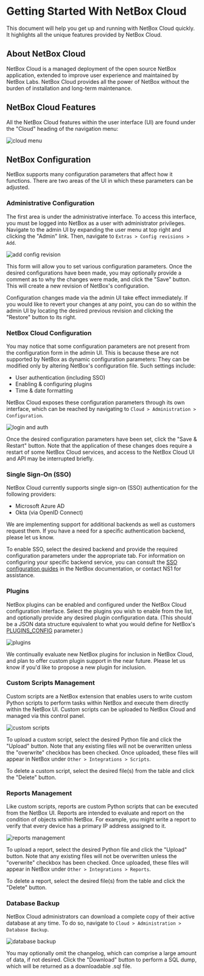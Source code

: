 # Getting Started With NetBox Cloud

This document will help you get up and running with NetBox Cloud quickly. It highlights all the unique features provided by NetBox Cloud.

## About NetBox Cloud
NetBox Cloud is a managed deployment of the open source NetBox application, extended to improve user experience and maintained by NetBox Labs. NetBox Cloud provides all the power of NetBox without the burden of installation and long-term maintenance.

## NetBox Cloud Features
All the NetBox Cloud features within the user interface (UI) are found under the "Cloud" heading of the navigation menu:

![cloud menu](../images/getting_started/cloud_nav_menu.png) 

## NetBox Configuration
NetBox supports many configuration parameters that affect how it functions. There are two areas of the UI in which these parameters can be adjusted.

### Administrative Configuration
The first area is under the administrative interface. To access this interface, you must be logged into NetBox as a user with administrator privileges. Navigate to the admin UI by expanding the user menu at top right and clicking the "Admin" link. Then, navigate to `Extras > Config revisions > Add`.

![add config revision](../images/getting_started/add_config_revision.png) 

This form will allow you to set various configuration parameters. Once the desired configurations have been made, you may optionally provide a comment as to why the changes were made, and click the "Save" button. This will create a new revision of NetBox's configuration.

Configuration changes made via the admin UI take effect immediately. If you would like to revert your changes at any point, you can do so within the admin UI by locating the desired previous revision and clicking the "Restore" button to its right.

### NetBox Cloud Configuration
You may notice that some configuration parameters are not present from the configuration form in the admin UI. This is because these are not supported by NetBox as dynamic configuration parameters: They can be modified only by altering NetBox's configuration file. Such settings include:
- User authentication (including SSO)
- Enabling & configuring plugins
- Time & date formatting

NetBox Cloud exposes these configuration parameters through its own interface, which can be reached by navigating to `Cloud > Administration > Configuration`.

![login and auth](../images/getting_started/login_auth.png) 

Once the desired configuration parameters have been set, click the "Save & Restart" button. Note that the application of these changes does require a restart of some NetBox Cloud services, and access to the NetBox Cloud UI and API may be interrupted briefly.

### Single Sign-On (SSO)
NetBox Cloud currently supports single sign-on (SSO) authentication for the following providers:

- Microsoft Azure AD
- Okta (via OpenID Connect)

We are implementing support for additional backends as well as customers request them. If you have a need for a specific authentication backend, please let us know.

To enable SSO, select the desired backend and provide the required configuration parameters under the appropriate tab. For information on configuring your specific backend service, you can consult the [SSO configuration guides](https://docs.netbox.dev/en/stable/administration/authentication/overview/) in the NetBox documentation, or contact NS1 for assistance.

### Plugins
NetBox plugins can be enabled and configured under the NetBox Cloud configuration interface. Select the plugins you wish to enable from the list, and optionally provide any desired plugin
configuration data. (This should be a JSON data structure equivalent to what you would define for NetBox's [PLUGINS_CONFIG](https://docs.netbox.dev/en/stable/plugins/) parameter.)

![plugins](../images/getting_started/plugins.png)

We continually evaluate new NetBox plugins for inclusion in NetBox Cloud, and plan to offer custom plugin support in the near future. Please let us know if you'd like to propose a new plugin for inclusion.

### Custom Scripts Management
Custom scripts are a NetBox extension that enables users to write custom Python scripts to perform tasks within NetBox and execute them directly within the NetBox UI. Custom scripts can be uploaded to NetBox Cloud and managed via this control panel.

![custom scripts](../images/getting_started/custom_scripts.png)

To upload a custom script, select the desired Python file and click the "Upload" button. Note that any existing files will not be overwritten unless the "overwrite" checkbox has been checked. Once uploaded, these files will appear in NetBox under `Other > Integrations > Scripts`.

To delete a custom script, select the desired file(s) from the table and click the "Delete" button.

### Reports Management
Like custom scripts, reports are custom Python scripts that can be executed from the NetBox UI. Reports are intended to evaluate and report on the condition of objects within NetBox. For example, you might write a report to verify that every device has a primary IP address assigned to it.

![reports management](../images/getting_started/reports_management.png)

To upload a report, select the desired Python file and click the "Upload" button. Note that any existing files will not be overwritten unless the "overwrite" checkbox has been checked. Once uploaded, these files will appear in NetBox under `Other > Integrations > Reports`.

To delete a report, select the desired file(s) from the table and click the "Delete" button.

### Database Backup
NetBox Cloud administrators can download a complete copy of their active database at any time. To do so, navigate to `Cloud > Administration > Database Backup`.

![database backup](../images/getting_started/database_backup.png)

You may optionally omit the changelog, which can comprise a large amount of data, if not desired. Click the "Download" button to perform a SQL dump, which will be returned as a downloadable .sql file.
